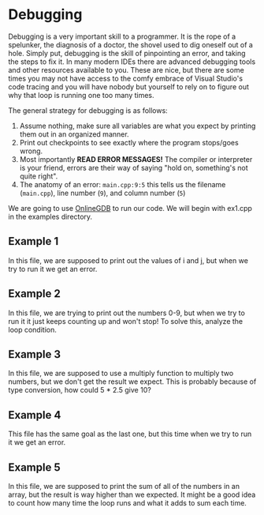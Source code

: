 # Debugging

Debugging is a very important skill to a programmer. It is the rope of a spelunker, the diagnosis of a doctor, the shovel used to dig oneself out of a hole. Simply put, debugging is the skill of pinpointing an error, and taking the steps to fix it. In many modern IDEs there are advanced debugging tools and other resources available to you. These are nice, but there are some times you may not have access to the comfy embrace of Visual Studio's code tracing and you will have nobody but yourself to rely on to figure out why that loop is running one too many times.

The general strategy for debugging is as follows:

1. Assume nothing, make sure all variables are what you expect by printing them out in an organized manner. 
2. Print out checkpoints to see exactly where the program stops/goes wrong.
3. Most importantly **READ ERROR MESSAGES!** The compiler or interpreter is your friend, errors are their way of saying "hold on, something's not quite right".
4. The anatomy of an error: `main.cpp:9:5` this tells us the filename (`main.cpp`), line number (`9`), and column number (`5`)


We are going to use [OnlineGDB](https://www.onlinegdb.com/online_c++_compiler) to run our code. We will begin with ex1.cpp in the examples directory. 

## Example 1

In this file, we are supposed to print out the values of i and j, but when we try to run it we get an error. 

## Example 2

In this file, we are trying to print out the numbers 0-9, but when we try to run it it just keeps counting up and won't stop! To solve this, analyze the loop condition.

## Example 3

In this file, we are supposed to use a multiply function to multiply two numbers, but we don't get the result we expect. This is probably because of type conversion, how could 5 * 2.5 give 10?

## Example 4

This file has the same goal as the last one, but this time when we try to run it we get an error. 

## Example 5

In this file, we are supposed to print the sum of all of the numbers in an array, but the result is way higher than we expected. It might be a good idea to count how many time the loop runs and what it adds to sum each time.